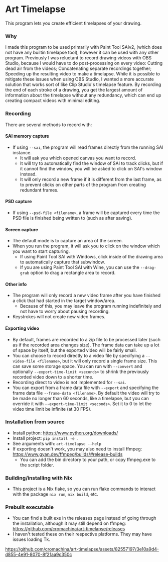 # Art Timelapse
This program lets you create efficient timelapses of your drawing.

### Why
I made this program to be used primarily with Paint Tool SAIv2, (which does not have any builtin timelapse tool), however it can be used with any other program.
Previously I was reluctant to record drawing videos with OBS Studio, because I would have to do post-processing on every video:
Cutting dead air from the videos; Concatenating separate recordings together; Speeding up the resulting video to make a timelapse.
While it is possible to mitigate these issues when using OBS Studio, I wanted a more accurate solution that works sort of like Clip Studio's timelapse feature.
By recording the end of each stroke of a drawing, you get the largest amount of information about the timelapse without any redundancy, which can end up creating compact videos with minimal editing.

### Recording
There are several methods to record with:
#### SAI memory capture
- If using `--sai`, the program will read frames directly from the running SAI instance.
  - It will ask you which opened canvas you want to record.
  - It will try to automatically find the window of SAI to track clicks, but if it cannot find the window, you will be asked to click on SAI's window instead.
  - It will only record a new frame if it is different from the last frame, as to prevent clicks on other parts of the program from creating redundant frames.
#### PSD capture
- If using `--psd-file <filename>`, a frame will be captured every time the PSD file is finished being written to (such as after saving).
#### Screen capture
- The default mode is to capture an area of the screen.
- When you run the program, it will ask you to click on the window which you want to start capturing.
  - If using Paint Tool SAI with Windows, click inside of the drawing area to automatically capture that subwindow.
  - If you are using Paint Tool SAI with Wine, you can use the `--drag-grab` option to drag a rectangle area to record.
#### Other info
- The program will only record a new video frame after you have finished a click that had started in the target window/area.
  - Because of this, you may leave the program running indefinitely and not have to worry about pausing recording.
- Keystrokes will not create new video frames.
#### Exporting video
- By default, frames are recorded to a zip file to be processed later (such as if the recorded area changes size). The frame data can take up a lot of space by itself, but the exported video will be fairly small.
- You can choose to record directly to a video file by specifying a `--video-file <filename>`, but it will only record a single frame size. This can save some storage space. You can run with `--convert` and optionally `--export-time-limit <seconds>` to shrink the previously recorded video down to a shorter time.
- Recording direct to video is not implemented for `--sai`.
- You can export from a frame data file with `--export` and specifying the frame data file `--frame-data <filename>`. By default the video will try to be made no longer than 60 seconds, like a timelapse, but you can override it with `--export-time-limit <seconds>`. Set it to 0 to let the video time limit be infinite (at 30 FPS).

### Installation from source
- Install python: https://www.python.org/downloads/
- Install project: `pip install -e .`
- See arguments with: `art-timelapse --help`
- If exporting doesn't work, you may also need to install ffmpeg: https://www.gyan.dev/ffmpeg/builds/#release-builds
  - You can add the bin directory to your path, or copy ffmpeg.exe to the script folder.

### Building/installing with Nix
- This project is a Nix flake, so you can run flake commands to interact with the package `nix run`, `nix build`, etc.

### Prebuilt executable
- You can find a built exe in the releases page instead of going through the installation, although it may still depend on ffmpeg: https://github.com/cromachina/art-timelapse/releases
- I haven't tested these on their respective platforms. They may have issues loading Tk.

https://github.com/cromachina/art-timelapse/assets/82557197/3e10a9d4-d855-4e91-8070-8f21aa9c350c


